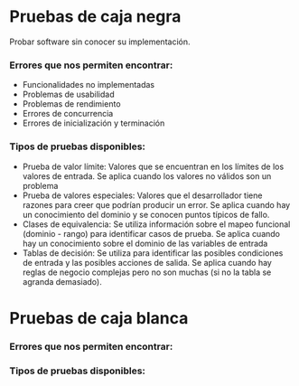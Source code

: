 # Pruebas de caja negra

Probar software sin conocer su implementación.

### Errores que nos permiten encontrar:
- Funcionalidades no implementadas
- Problemas de usabilidad
- Problemas de rendimiento
- Errores de concurrencia
- Errores de inicialización y terminación

### Tipos de pruebas disponibles:
- Prueba de valor límite: Valores que se encuentran en los límites de los valores de entrada. Se aplica cuando los valores no válidos son un problema
- Prueba de valores especiales: Valores que el desarrollador tiene razones para creer que podrían producir un error. Se aplica cuando hay un conocimiento del dominio y se conocen puntos típicos de fallo.
- Clases de equivalencia: Se utiliza información sobre el mapeo funcional (dominio - rango) para identificar casos de prueba. Se aplica cuando hay un conocimiento sobre el dominio de las variables de entrada
- Tablas de decisión: Se utiliza para identificar las posibles condiciones de entrada y las posibles acciones de salida. Se aplica cuando hay reglas de negocio complejas pero no son muchas (si no la tabla se agranda demasiado).

# Pruebas de caja blanca

### Errores que nos permiten encontrar:

### Tipos de pruebas disponibles:
